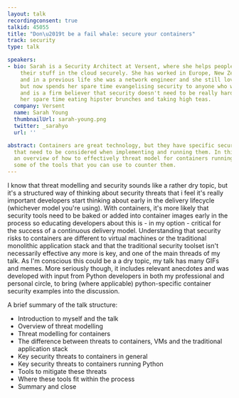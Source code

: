 ```yaml
---
layout: talk
recordingconsent: true
talkid: 45055
title: "Don\u2019t be a fail whale: secure your containers"
track: security
type: talk

speakers:
- bio: Sarah is a Security Architect at Versent, where she helps people move and run
    their stuff in the cloud securely. She has worked in Europe, New Zealand and Australia
    and in a previous life she was a network engineer and she still loves IT infrastructure,
    but now spends her spare time evangelising security to anyone who will listen
    and is a firm believer that security doesn't need to be really hard. Sarah spends
    her spare time eating hipster brunches and taking high teas.
  company: Versent
  name: Sarah Young
  thumbnailUrl: sarah-young.png
  twitter: _sarahyo
  url: ''

abstract: Containers are great technology, but they have specific security threats
  that need to be considered when implementing and running them. In this talk, I give
  an overview of how to effectively threat model for containers running python and
  some of the tools that you can use to counter them.
---
```

I know that threat modelling and security sounds like a rather dry topic, but it's a structured way of thinking about security threats that i feel it's really important developers start thinking about early in the delivery lifecycle (whichever model you're using). With containers, it's more likely that security tools need to be baked or added into container images early in the process so educating developers about this is - in my option - critical for the success of a continuous delivery model. Understanding that security risks to containers are different to virtual machines or the traditional monolithic application stack and that the traditional security toolset isn't necessarily effective any more is key, and one of the main threads of my talk. As I'm conscious this could be a a dry topic, my talk has many GIFs and memes. More seriously though, it includes relevant anecdotes and was developed with input from Python developers in both my professional and personal circle, to bring (where applicable) python-specific container security examples into the discussion.

A brief summary of the talk structure:

- Introduction to myself and the talk
- Overview of threat modelling
- Threat modelling for containers
- The difference between threats to containers, VMs and the traditional application stack
- Key security threats to containers in general
- Key security threats to containers running Python
- Tools to mitigate these threats
- Where these tools fit within the process
- Summary and close

